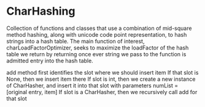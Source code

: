 # CharHashing
Collection of functions and classes that use a combination of mid-square method hashing, along with unicode code point representation, to hash strings into a hash table. The main function of interest, charLoadFactorOptimizer, seeks to maximize the loadFactor of the hash table we return by returning once ever string we pass to the function is admitted entry into the hash table.


add method first identifies the slot where we should insert item
If that slot is None, then we insert item there
If slot is int, then we create a new instance of CharHasher, 
and insert it into that slot with parameters numList = [original entry, item]
If slot is a CharHasher, then we recursively call add for that slot
